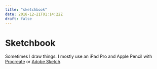 ```yaml
---
title: "sketchbook"
date: 2018-12-21T01:14:22Z
draft: false
---
```


# Sketchbook

Sometimes I draw things. I mostly use an iPad Pro and Apple Pencil with [Procreate](https://procreate.art) or [Adobe Sketch](https://www.adobe.com/uk/products/sketch.html).
